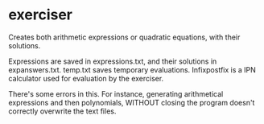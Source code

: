 # exerciser
Creates both arithmetic expressions or quadratic equations, with their solutions.

Expressions are saved in expressions.txt, and their solutions in expanswers.txt.
temp.txt saves temporary evaluations. 
Infixpostfix is a IPN calculator used for evaluation by the exerciser.

There's some errors in this. For instance, generating arithmetical expressions and then polynomials, WITHOUT closing the program doesn't correctly overwrite the text files.
